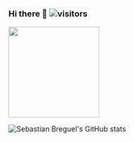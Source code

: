 ### Hi there 👋 ![visitors](https://visitor-baadge.glitch.me/badge?${your.username}.${your.repo.id}=page_id)
<img height="180em" src="https://github-readme-stats.vercel.app/api?username=sebastianbreguel&count_private=true&show_icons=true&hide_border=true&&count_private=true&include_all_commits=true" />

![Sebastian Breguel's GitHub stats](https://github-readme-stats.vercel.app/api?username=sebastianbreguel&count_private=true&show_icons=true&theme=tokyonight)

<!--
**sebastianbreguel/sebastianbreguel** is a ✨ _special_ ✨ repository because its `README.md` (this file) appears on your GitHub profile.

Here are some ideas to get you started:

- 🔭 I’m currently working on ...
- 🌱 I’m currently learning ...
- 👯 I’m looking to collaborate on ...
- 🤔 I’m looking for help with ...
- 💬 Ask me about ...
- 📫 How to reach me: ...
- 😄 Pronouns: ...
- ⚡ Fun fact: ...
-->
